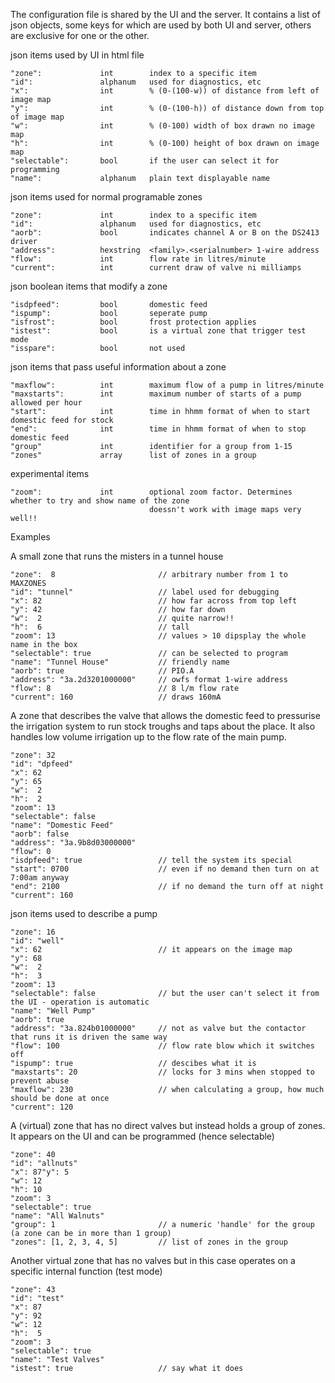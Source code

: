 The configuration file is shared by the UI and the server. It contains a list of json objects, some
keys for which are used by both UI and server, others are exclusive for one or the other.

json items used by UI in html file
```
"zone":             int        index to a specific item
"id":               alphanum   used for diagnostics, etc
"x":                int        % (0-(100-w)) of distance from left of image map
"y":                int        % (0-(100-h)) of distance down from top of image map
"w":                int        % (0-100) width of box drawn no image map
"h":                int        % (0-100) height of box drawn on image map
"selectable":       bool       if the user can select it for programming
"name":             alphanum   plain text displayable name
```

json items used for normal programable zones
```
"zone":             int        index to a specific item
"id":               alphanum   used for diagnostics, etc
"aorb":             bool       indicates channel A or B on the DS2413 driver
"address":          hexstring  <family>.<serialnumber> 1-wire address
"flow":             int        flow rate in litres/minute
"current":          int        current draw of valve ni milliamps
```


json boolean items that modify a zone
```
"isdpfeed":         bool       domestic feed
"ispump":           bool       seperate pump
"isfrost":          bool       frost protection applies
"istest":           bool       is a virtual zone that trigger test mode
"isspare":          bool       not used
```

json items that pass useful information about a zone
```
"maxflow":          int        maximum flow of a pump in litres/minute
"maxstarts":        int        maximum number of starts of a pump allowed per hour
"start":            int        time in hhmm format of when to start domestic feed for stock
"end":              int        time in hhmm format of when to stop domestic feed
"group"             int        identifier for a group from 1-15
"zones"             array      list of zones in a group
```
experimental items
```
"zoom":             int        optional zoom factor. Determines whether to try and show name of the zone
                               doessn't work with image maps very well!!
```


Examples


A small zone that runs the misters in a tunnel house
```
"zone":  8                       // arbitrary number from 1 to MAXZONES
"id": "tunnel"                   // label used for debugging
"x": 82                          // how far across from top left
"y": 42                          // how far down
"w":  2                          // quite narrow!!
"h":  6                          // tall
"zoom": 13                       // values > 10 dipsplay the whole name in the box
"selectable": true               // can be selected to program
"name": "Tunnel House"           // friendly name
"aorb": true                     // PIO.A
"address": "3a.2d3201000000"     // owfs format 1-wire address
"flow": 8                        // 8 l/m flow rate
"current": 160                   // draws 160mA
```


A zone that describes the valve that allows the domestic feed to pressurise the irrigation system to run
stock troughs and taps about the place. It also handles low volume irrigation up to the flow rate of the main pump.
```
"zone": 32
"id": "dpfeed"
"x": 62
"y": 65
"w":  2
"h":  2
"zoom": 13
"selectable": false
"name": "Domestic Feed"
"aorb": false
"address": "3a.9b8d03000000"
"flow": 0
"isdpfeed": true                 // tell the system its special
"start": 0700                    // even if no demand then turn on at 7:00am anyway
"end": 2100                      // if no demand the turn off at night
"current": 160
```

json items used to describe a pump
```
"zone": 16
"id": "well"
"x": 62                          // it appears on the image map 
"y": 68
"w":  2
"h":  3
"zoom": 13
"selectable": false              // but the user can't select it from the UI - operation is automatic
"name": "Well Pump"
"aorb": true
"address": "3a.824b01000000"     // not as valve but the contactor that runs it is driven the same way
"flow": 100                      // flow rate blow which it switches off
"ispump": true                   // descibes what it is
"maxstarts": 20                  // locks for 3 mins when stopped to prevent abuse
"maxflow": 230                   // when calculating a group, how much should be done at once
"current": 120
```


A (virtual) zone that has no direct valves but instead holds a group of zones. It appears on the UI and can be programmed
(hence selectable) 
```
"zone": 40
"id": "allnuts"
"x": 87"y": 5
"w": 12
"h": 10
"zoom": 3
"selectable": true
"name": "All Walnuts"
"group": 1                       // a numeric 'handle' for the group (a zone can be in more than 1 group)
"zones": [1, 2, 3, 4, 5]         // list of zones in the group
```

Another virtual zone that has no valves but in this case operates on a specific internal function (test mode)
```
"zone": 43
"id": "test"
"x": 87
"y": 92
"w": 12
"h":  5
"zoom": 3
"selectable": true
"name": "Test Valves"
"istest": true                   // say what it does
```




